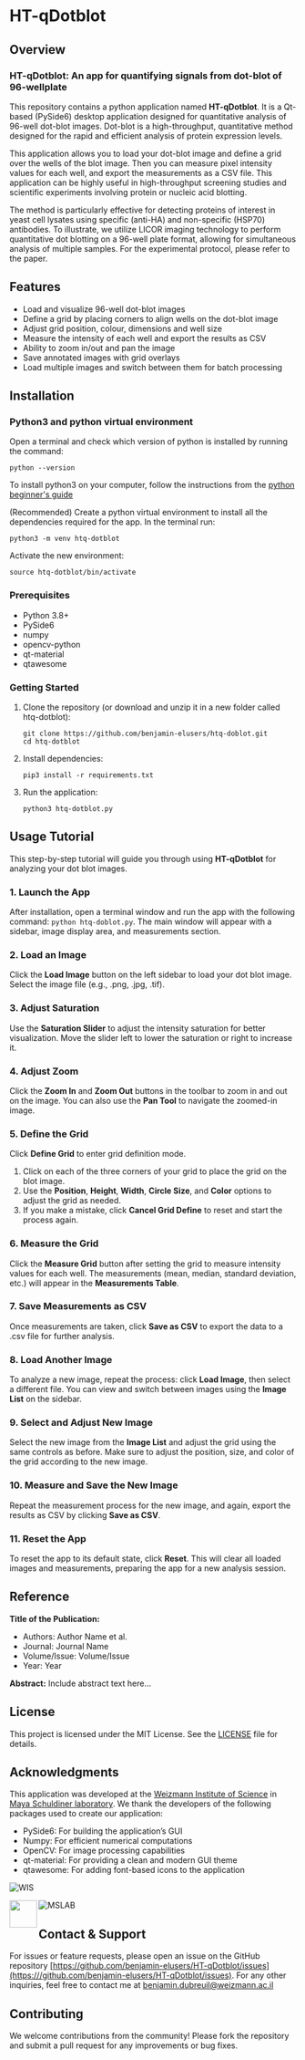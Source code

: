# HT-qDotblot

## Overview

### HT-qDotblot: An app for quantifying signals from dot-blot of 96-wellplate

This repository contains a python application named **HT-qDotblot**.
It is a Qt-based (PySide6) desktop application designed for quantitative analysis of 96-well dot-blot images. 
Dot-blot is a high-throughput, quantitative method designed for the rapid and efficient analysis of protein expression levels.


This application allows you to load your dot-blot image and define a grid over the wells of the blot image. 
Then you can measure pixel intensity values for each well, and export the measurements as a CSV file. 
This application can be highly useful in high-throughput screening studies and scientific experiments involving protein or nucleic acid blotting.


The method is particularly effective for detecting proteins of interest in yeast cell lysates using specific (anti-HA) and non-specific (HSP70) antibodies.
To illustrate, we utilize LICOR imaging technology to perform quantitative dot blotting on a 96-well plate format, allowing for simultaneous analysis of multiple samples. 
For the experimental protocol, please refer to the paper. 


## Features

- Load and visualize 96-well dot-blot images
- Define a grid by placing corners to align wells on the dot-blot image
- Adjust grid position, colour, dimensions and well size
- Measure the intensity of each well and export the results as CSV
- Ability to zoom in/out and pan the image
- Save annotated images with grid overlays
- Load multiple images and switch between them for batch processing

## Installation

### Python3 and python virtual environment

   Open a terminal and check which version of python is installed by running the command:
   ```
   python --version
   ```

   To install python3 on your computer, follow the instructions from the [python beginner's guide](https://wiki.python.org/moin/BeginnersGuide/Download)
   
   (Recommended) Create a python virtual environment to install all the dependencies required for the app. 
   In the terminal run:
   ```
   python3 -m venv htq-dotblot
```
   
   Activate the new environment:
   ```
   source htq-dotblot/bin/activate
   ```

### Prerequisites

- Python 3.8+
- PySide6
- numpy
- opencv-python
- qt-material
- qtawesome

### Getting Started

1. Clone the repository (or download and unzip it in a new folder called htq-dotblot):
   ```
   git clone https://github.com/benjamin-elusers/htq-doblot.git
   cd htq-dotblot
   ```

2. Install dependencies:
   ```
   pip3 install -r requirements.txt
   ```

3. Run the application:
   ```
   python3 htq-dotblot.py
   ```

## Usage Tutorial

This step-by-step tutorial will guide you through using **HT-qDotblot** for analyzing your dot blot images.

### 1. Launch the App
After installation, open a terminal window and run the app with the following command: `python htq-doblot.py`. 
The main window will appear with a sidebar, image display area, and measurements section.

### 2. Load an Image
Click the **Load Image** button on the left sidebar to load your dot blot image. 
Select the image file (e.g., .png, .jpg, .tif).

### 3. Adjust Saturation
Use the **Saturation Slider** to adjust the intensity saturation for better visualization. 
Move the slider left to lower the saturation or right to increase it.

### 4. Adjust Zoom
Click the **Zoom In** and **Zoom Out** buttons in the toolbar to zoom in and out on the image. 
You can also use the **Pan Tool** to navigate the zoomed-in image.

### 5. Define the Grid
Click **Define Grid** to enter grid definition mode.

1. Click on each of the three corners of your grid to place the grid on the blot image.
2. Use the **Position**, **Height**, **Width**, **Circle Size**, and **Color** options to adjust the grid as needed.
3. If you make a mistake, click **Cancel Grid Define** to reset and start the process again.

### 6. Measure the Grid
Click the **Measure Grid** button after setting the grid to measure intensity values for each well. 
The measurements (mean, median, standard deviation, etc.) will appear in the **Measurements Table**.

### 7. Save Measurements as CSV
Once measurements are taken, click **Save as CSV** to export the data to a .csv file for further analysis.

### 8. Load Another Image
To analyze a new image, repeat the process: click **Load Image**, then select a different file.
You can view and switch between images using the **Image List** on the sidebar.

### 9. Select and Adjust New Image
Select the new image from the **Image List** and adjust the grid using the same controls as before.
Make sure to adjust the position, size, and color of the grid according to the new image.

### 10. Measure and Save the New Image
Repeat the measurement process for the new image, and again, export the results as CSV by clicking **Save as CSV**.

### 11. Reset the App
To reset the app to its default state, click **Reset**.
This will clear all loaded images and measurements, preparing the app for a new analysis session.

## Reference

**Title of the Publication:**
- Authors: Author Name et al.
- Journal: Journal Name
- Volume/Issue: Volume/Issue
- Year: Year

**Abstract:**
Include abstract text here...

## License

This project is licensed under the MIT License. See the [LICENSE](LICENSE) file for details.

## Acknowledgments

This application was developed at the [Weizmann Institute of Science](https://www.weizmann.ac.il/pages/) in [Maya Schuldiner laboratory](https://mayaschuldiner.wixsite.com/schuldinerlab).
We thank the developers of the following packages used to create our application:

- PySide6: For building the application’s GUI
- Numpy: For efficient numerical computations
- OpenCV: For image processing capabilities
- qt-material: For providing a clean and modern GUI theme
- qtawesome: For adding font-based icons to the application

![WIS](https://cdn-assets-eu.frontify.com/s3/frontify-enterprise-files-eu/eyJwYXRoIjoid2Vpem1hbm4taW5zdGl0dXRlLW9mLXNjaWVuY2VcL2ZpbGVcL2s4bVBkekt5ZzhxZFpvaThlNUhSLnN2ZyJ9:weizmann-institute-of-science:R-7q-CsQFwzd_e06DX-HCxTBCN2OHGbnalRVj6M6ENM?width=800)

![MSLAB](https://www.weizmann.ac.il/ydimmer/sites/ydimmer/themes/wis_theme/images/MS_LAB_LOGO_colorscale_nogb_rectangle_notagline@w1280px.png)
<a href="url"><img src="http://url.to/image.png" align="left" height="48" width="48" ></a>


## Contact & Support

For issues or feature requests, please open an issue on the GitHub repository [https://github.com/benjamin-elusers/HT-qDotblot/issues](https:///github.com/benjamin-elusers/HT-qDotblot/issues). 
For any other inquiries, feel free to contact me at benjamin.dubreuil@weizmann.ac.il

## Contributing

We welcome contributions from the community! Please fork the repository and submit a pull request for any improvements or bug fixes.

